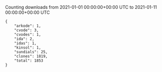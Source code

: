 
Counting downloads from 2021-01-01 00:00:00+00:00 UTC to 2021-01-11 00:00:00+00:00 UTC

```
{
    "arkode": 1,
    "cvode": 3,
    "cvodes": 1,
    "ida": 2,
    "idas": 1,
    "kinsol": 1,
    "sundials": 25,
    "clones": 1819,
    "total": 1853
}
```
